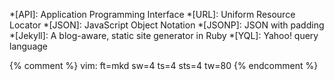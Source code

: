 *[API]: Application Programming Interface
*[URL]: Uniform Resource Locator
*[JSON]: JavaScript Object Notation
*[JSONP]: JSON with padding
*[Jekyll]: A blog-aware, static site generator in Ruby
*[YQL]: Yahoo! query language

{% comment %}
vim: ft=mkd sw=4 ts=4 sts=4 tw=80
{% endcomment %}
